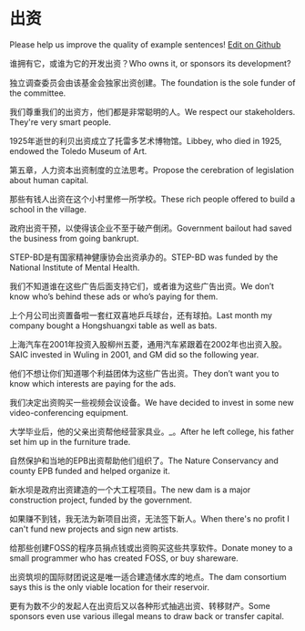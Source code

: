 # 出资

Please help us improve the quality of example sentences! [Edit on Github](https://github.com/jiyushe/jiyu-example-sentence-source/blob/main/chinese/chuzi_1.md)

<p><span class="chinese">谁拥有它，或谁为它的开发出资？</span><span class="english">Who owns it, or sponsors its development?</span></p>

<p><span class="chinese">独立调查委员会由该基金会独家出资创建。</span><span class="english">The foundation is the sole funder of the committee.</span></p>

<p><span class="chinese">我们尊重我们的出资方，他们都是非常聪明的人。</span><span class="english">We respect our stakeholders. They're very smart people.</span></p>

<p><span class="chinese">1925年逝世的利贝出资成立了托雷多艺术博物馆。</span><span class="english">Libbey, who died in 1925, endowed the Toledo Museum of Art.</span></p>

<p><span class="chinese">第五章，人力资本出资制度的立法思考。</span><span class="english">Propose the cerebration of legislation about human capital.</span></p>

<p><span class="chinese">那些有钱人出资在这个小村里修一所学校。</span><span class="english">These rich people offered to build a school in the village.</span></p>

<p><span class="chinese">政府出资干预，以使得该企业不至于破产倒闭。</span><span class="english">Government bailout had saved the business from going bankrupt.</span></p>

<p><span class="chinese">STEP-BD是有国家精神健康协会出资承办的。</span><span class="english">STEP-BD was funded by the National Institute of Mental Health.</span></p>

<p><span class="chinese">我们不知道谁在这些广告后面支持它们，或者谁为这些广告出资。</span><span class="english">We don’t know who’s behind these ads or who’s paying for them.</span></p>

<p><span class="chinese">上个月公司出资置备啦一套红双喜地乒乓球台，还有球拍。</span><span class="english">Last month my company bought a Hongshuangxi table as well as bats.</span></p>

<p><span class="chinese">上海汽车在2001年投资入股柳州五菱，通用汽车紧跟着在2002年也出资入股。</span><span class="english">SAIC invested in Wuling in 2001, and GM did so the following year.</span></p>

<p><span class="chinese">他们不想让你们知道哪个利益团体为这些广告出资。</span><span class="english">They don’t want you to know which interests are paying for the ads.</span></p>

<p><span class="chinese">我们决定出资购买一些视频会议设备。</span><span class="english">We have decided to invest in some new video-conferencing equipment.</span></p>

<p><span class="chinese">大学毕业后，他的父亲出资帮他经营家具业。_。</span><span class="english">After he left college, his father set him up in the furniture trade.</span></p>

<p><span class="chinese">自然保护和当地的EPB出资帮助他们组织了。</span><span class="english">The Nature Conservancy and county EPB funded and helped organize it.</span></p>

<p><span class="chinese">新水坝是政府出资建造的一个大工程项目。</span><span class="english">The new dam is a major construction project, funded by the government.</span></p>

<p><span class="chinese">如果赚不到钱，我无法为新项目出资，无法签下新人。</span><span class="english">When there's no profit I can't fund new projects and sign new artists.</span></p>

<p><span class="chinese">给那些创建FOSS的程序员捐点钱或出资购买这些共享软件。</span><span class="english">Donate money to a small programmer who has created FOSS, or buy shareware.</span></p>

<p><span class="chinese">出资筑坝的国际财团说这是唯一适合建造储水库的地点。</span><span class="english">The dam consortium says this is the only viable location for their reservoir.</span></p>

<p><span class="chinese">更有为数不少的发起人在出资后又以各种形式抽逃出资、转移财产。</span><span class="english">Some sponsors even use various illegal means to draw back or transfer capital.</span></p>

